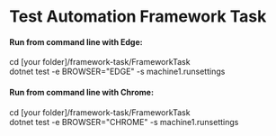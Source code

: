 # Test Automation Framework Task

#### Run from command line with Edge:  
cd [your folder]/framework-task/FrameworkTask  
dotnet test -e BROWSER="EDGE" -s machine1.runsettings  
  
#### Run from command line with Chrome:   
cd [your folder]/framework-task/FrameworkTask  
dotnet test -e BROWSER="CHROME" -s machine1.runsettings